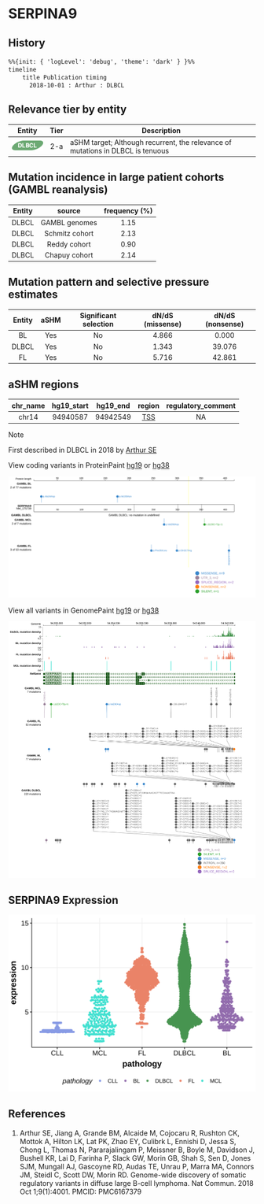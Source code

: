 # SERPINA9
## History
```mermaid
%%{init: { 'logLevel': 'debug', 'theme': 'dark' } }%%
timeline
    title Publication timing
      2018-10-01 : Arthur : DLBCL
```
## Relevance tier by entity

|Entity|Tier|Description                              |
|:------:|:----:|-----------------------------------------|
|![DLBCL](images/icons/DLBCL_tier2.png) |2-a | aSHM target; Although recurrent, the relevance of mutations in DLBCL is tenuous |

## Mutation incidence in large patient cohorts (GAMBL reanalysis)

|Entity|source        |frequency (%)|
|:------:|:--------------:|:-------------:|
|DLBCL |GAMBL genomes |1.15         |
|DLBCL |Schmitz cohort|2.13         |
|DLBCL |Reddy cohort  |0.90         |
|DLBCL |Chapuy cohort |2.14         |

## Mutation pattern and selective pressure estimates

|Entity|aSHM|Significant selection|dN/dS (missense)|dN/dS (nonsense)|
|:------:|:----:|:---------------------:|:----------------:|:----------------:|
|BL    |Yes |No                   |4.866           | 0.000          |
|DLBCL |Yes |No                   |1.343           |39.076          |
|FL    |Yes |No                   |5.716           |42.861          |

## aSHM regions

|chr_name|hg19_start|hg19_end|region                                                                                    |regulatory_comment|
|:--------:|:----------:|:--------:|:------------------------------------------------------------------------------------------:|:------------------:|
|chr14   |94940587  |94942549|[TSS](https://genome.ucsc.edu/s/rdmorin/GAMBL%20hg19?position=chr14%3A94940587%2D94942549)|NA                |

> [!NOTE]
> First described in DLBCL in 2018 by [Arthur SE](https://pubmed.ncbi.nlm.nih.gov/30275490)


View coding variants in ProteinPaint [hg19](https://morinlab.github.io/LLMPP/GAMBL/SERPINA9_protein.html)  or [hg38](https://morinlab.github.io/LLMPP/GAMBL/SERPINA9_protein_hg38.html)

![image](images/proteinpaint/SERPINA9_NM_175739.svg)

View all variants in GenomePaint [hg19](https://morinlab.github.io/LLMPP/GAMBL/SERPINA9.html)  or [hg38](https://morinlab.github.io/LLMPP/GAMBL/SERPINA9_hg38.html)

![image](images/proteinpaint/SERPINA9.svg)
## SERPINA9 Expression
![image](images/gene_expression/SERPINA9_by_pathology.svg)
<!-- ORIGIN: arthurGenomewideDiscoverySomatic2018 -->
<!-- DLBCL: arthurGenomewideDiscoverySomatic2018 -->
## References
1.  Arthur SE, Jiang A, Grande BM, Alcaide M, Cojocaru R, Rushton CK, Mottok A, Hilton LK, Lat PK, Zhao EY, Culibrk L, Ennishi D, Jessa S, Chong L, Thomas N, Pararajalingam P, Meissner B, Boyle M, Davidson J, Bushell KR, Lai D, Farinha P, Slack GW, Morin GB, Shah S, Sen D, Jones SJM, Mungall AJ, Gascoyne RD, Audas TE, Unrau P, Marra MA, Connors JM, Steidl C, Scott DW, Morin RD. Genome-wide discovery of somatic regulatory variants in diffuse large B-cell lymphoma. Nat Commun. 2018 Oct 1;9(1):4001. PMCID: PMC6167379
